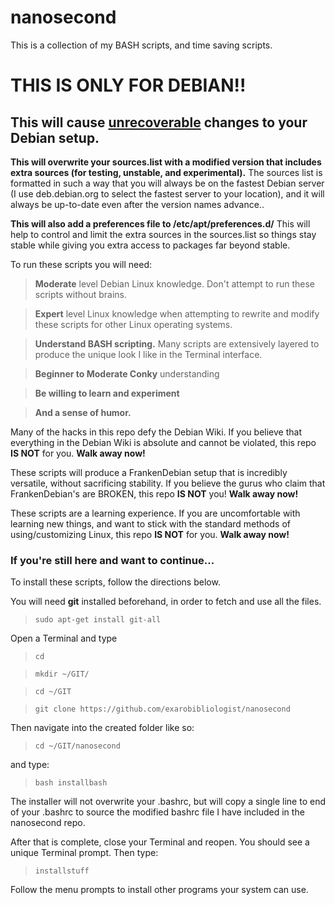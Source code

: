 nanosecond
==========
This is a collection of my BASH scripts, and time saving scripts.

<h1>THIS IS ONLY FOR DEBIAN!!</h1>

<h2>This will cause <u>unrecoverable</u> changes to your Debian setup.</h2>

<b>This will overwrite your sources.list with a modified version that includes extra sources (for testing, unstable, and experimental).</b> The sources list is formatted in such a way that you will always be on the fastest Debian server (I use deb.debian.org to select the fastest server to your location), and it will always be up-to-date even after the version names advance..

<b>This will also add a preferences file to /etc/apt/preferences.d/</b> This will help to control and limit the extra sources in the sources.list so things stay stable while giving you extra access to packages far beyond stable.

To run these scripts you will need:
<blockquote><b>Moderate</b> level Debian Linux knowledge. Don't attempt to run these scripts without brains.</blockquote>
<blockquote><b>Expert</b> level Linux knowledge when attempting to rewrite and modify these scripts for other Linux operating systems.</blockquote>
<blockquote><b>Understand BASH scripting.</b> Many scripts are extensively layered to produce the unique look I like in the Terminal interface.</blockquote>
<blockquote><b>Beginner to Moderate Conky</b> understanding</blockquote>
<blockquote><b>Be willing to learn and experiment</b></blockquote>
<blockquote><b>And a sense of humor.</b></blockquote>

Many of the hacks in this repo defy the Debian Wiki.
If you believe that everything in the Debian Wiki is absolute and cannot be violated, this repo <b>IS NOT</b> for you. <b>Walk away now!</b>

These scripts will produce a FrankenDebian setup that is incredibly versatile, without sacrificing stability.
If you believe the gurus who claim that FrankenDebian's are BROKEN, this repo <b>IS NOT</b> you! <b>Walk away now!</b>

These scripts are a learning experience.
If you are uncomfortable with learning new things, and want to stick with the standard methods of using/customizing Linux, this repo <b>IS NOT</b> for you. <b>Walk away now!</b>

<h3>If you're still here and want to continue...</h3>

To install these scripts, follow the directions below.

You will need <b>git</b> installed beforehand, in order to fetch and use all the files.

<blockquote><code>sudo apt-get install git-all</code></blockquote>

Open a Terminal and type
<blockquote><code>cd</code></blockquote>
<blockquote><code>mkdir ~/GIT/</code></blockquote>
<blockquote><code>cd ~/GIT</code></blockquote>
<blockquote><code>git clone https://github.com/exarobibliologist/nanosecond</code></blockquote>

Then navigate into the created folder like so:
<blockquote><code>cd ~/GIT/nanosecond</code></blockquote>

and type:
<blockquote><code>bash installbash</code></blockquote>

The installer will not overwrite your .bashrc, but will copy a single line to end of your .bashrc to source the modified bashrc file I have included in the nanosecond repo.

After that is complete, close your Terminal and reopen.
You should see a unique Terminal prompt.
Then type:

<blockquote><code>installstuff</code></blockquote>

Follow the menu prompts to install other programs your system can use.

